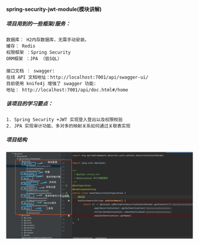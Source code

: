 ####    spring-security-jwt-module(模块讲解)

##### 项目用到的一些框架/服务：
    数据库： H2内存数据库，无需手动安装。
    缓存： Redis
    权限框架 ：Spring Security
    ORM框架 ：JPA （低SQL）
    
    接口文档 ： swagger:
    在线 API 文档地址：http://localhost:7001/api/swagger-ui/
    目前使用 knife4j 增强了 swagger 功能:
    地址： http://localhost:7001/api/doc.html#/home 
    
##### 该项目的学习要点：
    1. Spring Security +JWT 实现登入登出以及权限校验
    2. JPA 实现审计功能、多对多的映射关系如何通过关联表实现

##### 项目结构
![](./pictures/structure.png)    